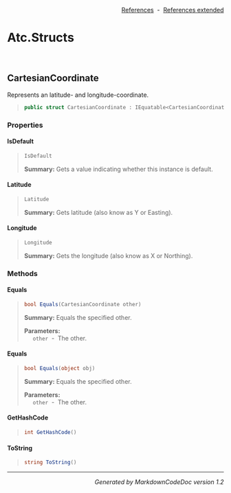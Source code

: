 <div style='text-align: right'>

[References](Index.md)&nbsp;&nbsp;-&nbsp;&nbsp;[References extended](IndexExtended.md)
</div>

# Atc.Structs

<br />

## CartesianCoordinate
Represents an latitude- and longitude-coordinate.

>```csharp
>public struct CartesianCoordinate : IEquatable<CartesianCoordinate>
>```

### Properties

#### IsDefault
>```csharp
>IsDefault
>```
><b>Summary:</b> Gets a value indicating whether this instance is default.
#### Latitude
>```csharp
>Latitude
>```
><b>Summary:</b> Gets latitude (also know as Y or Easting).
#### Longitude
>```csharp
>Longitude
>```
><b>Summary:</b> Gets the longitude (also know as X or Northing).
### Methods

#### Equals
>```csharp
>bool Equals(CartesianCoordinate other)
>```
><b>Summary:</b> Equals the specified other.
>
><b>Parameters:</b><br>
>&nbsp;&nbsp;&nbsp;&nbsp;&nbsp;`other`&nbsp;&nbsp;-&nbsp;&nbsp;The other.<br />
#### Equals
>```csharp
>bool Equals(object obj)
>```
><b>Summary:</b> Equals the specified other.
>
><b>Parameters:</b><br>
>&nbsp;&nbsp;&nbsp;&nbsp;&nbsp;`other`&nbsp;&nbsp;-&nbsp;&nbsp;The other.<br />
#### GetHashCode
>```csharp
>int GetHashCode()
>```
#### ToString
>```csharp
>string ToString()
>```
<hr /><div style='text-align: right'><i>Generated by MarkdownCodeDoc version 1.2</i></div>
